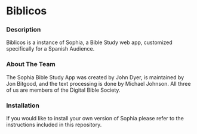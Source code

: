 # Biblicos

### Description

Biblicos is a instance of Sophia, a Bible Study web app, customized specifically for a Spanish Audience.

### About The Team

The Sophia Bible Study App was created by John Dyer, is maintained by Jon Bitgood, and the text processing is done by Michael Johnson. All three of us are members of the Digital Bible Society.

### Installation

If you would like to install your own version of Sophia please refer to the instructions included in this repository.